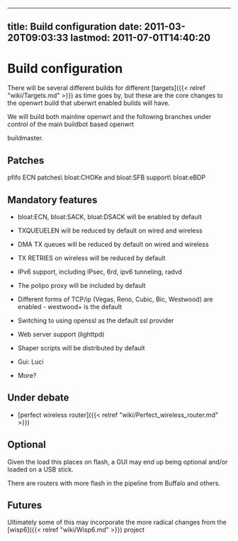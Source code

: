 
---
title: Build configuration
date: 2011-03-20T09:03:33
lastmod: 2011-07-01T14:40:20
---
Build configuration
===================

There will be several different builds for different
[targets]({{< relref "wiki/Targets.md" >}}) as time goes by, but these are the core changes to
the openwrt build that uberwrt enabled builds will have.

We will build both mainline openwrt and the following branches under
control of the main <link>buildbot</link> based openwrt
<link>buildmaster</link>.

Patches
-------

<link>pfifo ECN patches</link>\
<link>bloat:CHOKe</link> and <link>bloat:SFB</link> support\
<link>bloat:eBDP</link>

Mandatory features
------------------

-   <link>bloat:ECN</link>, <link>bloat:SACK</link>,
    <link>bloat:DSACK</link> will be enabled by default

<!-- -->

-   TXQUEUELEN will be reduced by default on wired and wireless

<!-- -->

-   DMA TX queues will be reduced by default on wired and wireless

<!-- -->

-   TX RETRIES on wireless will be reduced by default

<!-- -->

-   IPv6 support, including IPsec, 6rd, ipv6 tunneling, radvd

<!-- -->

-   The polipo proxy will be included by default

<!-- -->

-   Different forms of TCP/ip (Vegas, Reno, Cubic, Bic, Westwood) are
    enabled - westwood+ is the default

<!-- -->

-   Switching to using openssl as the default ssl provider

<!-- -->

-   Web server support (lighttpd)

<!-- -->

-   Shaper scripts will be distributed by default

<!-- -->

-   Gui: Luci

<!-- -->

-   More?

Under debate
------------

-   [perfect wireless router]({{< relref "wiki/Perfect_wireless_router.md" >}})

Optional
--------

Given the load this places on flash, a GUI may end up being optional
and/or loaded on a USB stick.

There are routers with more flash in the pipeline from Buffalo and
others.

Futures
-------

Ultimately some of this may incorporate the more radical changes from
the [wisp6]({{< relref "wiki/Wisp6.md" >}}) project
